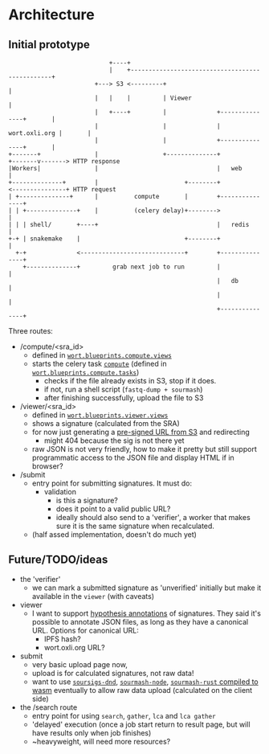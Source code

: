 # Architecture

## Initial prototype

```
                            +----+
                            |    +------------------------------------------------+
                        +---> S3 <---------+                                      |
                        |   |    |         | Viewer                               |
                        |   +----+         |              +---------------+       |
                        |                  |              | wort.oxli.org |       |
                        |                  |              +---------------+       |
+-------+               |                  +--------------+               +-------v-------> HTTP response
|Workers|               |                                 |   web         |
+--------------+        |                        +--------+               <---------------+ HTTP request
| +--------------+      |          compute       |        +---------------+
| | +--------------+    |          (celery delay)+-------->               |
| | | shell/       +----+                                 |   redis       |
+-+ | snakemake    |                             +--------+               |
  +-+              <-----------------------------+        +---------------+
    +--------------+         grab next job to run         |               |
                                                          |   db          |
                                                          |               |
                                                          +---------------+
```

Three routes:
- /compute/<sra_id>
  - defined in [`wort.blueprints.compute.views`][4]
  - starts the celery task [`compute`][5] (defined in [`wort.blueprints.compute.tasks`][6])
    * checks if the file already exists in S3, stop if it does.
	* if not, run a shell script (`fastq-dump + sourmash`)
	* after finishing successfully, upload the file to S3
- /viewer/<sra_id>
  - defined in [`wort.blueprints.viewer.views`][7]
  - shows a signature (calculated from the SRA)
  - for now just generating a [pre-signed URL from S3][8] and redirecting
    * might 404 because the sig is not there yet
  - raw JSON is not very friendly,
    how to make it pretty but still support programmatic access to the JSON file
	and display HTML if in browser?
- /submit
  - entry point for submitting signatures. It must do:
    * validation
	  - is this a signature?
	  - does it point to a valid public URL?
	  - ideally should also send to a 'verifier',
	    a worker that makes sure it is the same signature when recalculated.
  - (half assed implementation, doesn't do much yet)

## Future/TODO/ideas

- the 'verifier'
  * we can mark a submitted signature as 'unverified' initially but make it
	available in the `viewer` (with caveats)
- viewer
  * I want to support [hypothesis annotations][3] of signatures.
    They said it's possible to annotate JSON files,
	as long as they have a canonical URL.
	Options for canonical URL:
	  - IPFS hash?
	  - wort.oxli.org URL?
- submit
  * very basic upload page now,
  * upload is for calculated signatures, not raw data!
  * want to use [`soursigs-dnd`][0],
    [`sourmash-node`][1],
	[`sourmash-rust` compiled to wasm][2] eventually to allow raw data upload
	(calculated on the client side)
- the /search route
  * entry point for using `search`, `gather`, `lca` and `lca gather`
  * 'delayed' execution (once a job start return to result page,
    but will have results only when job finishes)
  * ~heavyweight, will need more resources?


[0]: https://github.com/luizirber/soursigs-dnd
[1]: https://github.com/luizirber/sourmash-node
[2]: https://github.com/luizirber/sourmash-rust
[3]: https://hypothes.is
[4]: https://github.com/luizirber/wort/blob/eb0005fd187b19fd504454f7a3f419063c541d35/wort/blueprints/compute/views.py#L11
[5]: https://github.com/luizirber/wort/blob/eb0005fd187b19fd504454f7a3f419063c541d35/wort/blueprints/compute/tasks.py#L13
[6]: https://github.com/luizirber/wort/blob/eb0005fd187b19fd504454f7a3f419063c541d35/wort/blueprints/compute/tasks.py
[7]: https://github.com/luizirber/wort/blob/eb0005fd187b19fd504454f7a3f419063c541d35/wort/blueprints/viewer/views.py#L8
[8]: https://github.com/luizirber/wort/blob/eb0005fd187b19fd504454f7a3f419063c541d35/wort/blueprints/viewer/views.py#L14
